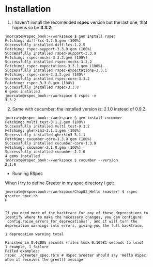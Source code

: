 # Installation
1. I haven't install the recomended **rspec** version but the last one, that 
hapens so be **3.3.2**:

```console
jmorcate@rspec_book:~/workspace $ gem install rspec
Fetching: diff-lcs-1.2.5.gem (100%)
Successfully installed diff-lcs-1.2.5
Fetching: rspec-support-3.3.0.gem (100%)
Successfully installed rspec-support-3.3.0
Fetching: rspec-mocks-3.3.2.gem (100%)
Successfully installed rspec-mocks-3.3.2
Fetching: rspec-expectations-3.3.1.gem (100%)
Successfully installed rspec-expectations-3.3.1
Fetching: rspec-core-3.3.2.gem (100%)
Successfully installed rspec-core-3.3.2
Fetching: rspec-3.3.0.gem (100%)
Successfully installed rspec-3.3.0
6 gems installed
jmorcate@rspec_book:~/workspace $ rspec -v
3.3.2
```
2. Same with cucumber: the installed version is: 2.1.0 instead of 0.9.2.
```console
jmorcate@rspec_book:~/workspace $ gem install cucumber
Fetching: multi_test-0.1.2.gem (100%)
Successfully installed multi_test-0.1.2
Fetching: gherkin3-3.1.1.gem (100%)
Successfully installed gherkin3-3.1.1
Fetching: cucumber-core-1.3.0.gem (100%)
Successfully installed cucumber-core-1.3.0
Fetching: cucumber-2.1.0.gem (100%)
Successfully installed cucumber-2.1.0
4 gems installed
jmorcate@rspec_book:~/workspace $ cucumber --version
2.1.0
```

* Running RSpec

When I try to define Greeter in my spec directory I get:

```console
jmorcate@rspcecbook:~/workspace/Chap02_Hello (master) $ rspec greeter_spec.rb 
F


If you need more of the backtrace for any of these deprecations to
identify where to make the necessary changes, you can configure
`config.raise_errors_for_deprecations!`, and it will turn the
deprecation warnings into errors, giving you the full backtrace.

1 deprecation warning total

Finished in 0.03005 seconds (files took 0.16981 seconds to load)
1 example, 1 failure
Failed examples:
rspec ./greeter_spec.rb:8 # RSpec Greeter should say 'Hello RSpec! when it receives the greet() message
```


